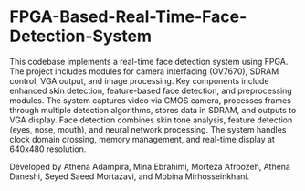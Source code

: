 # FPGA-Based-Real-Time-Face-Detection-System
This codebase implements a real-time face detection system using FPGA. The project includes modules for camera interfacing (OV7670), SDRAM control, VGA output, and image processing. Key components include enhanced skin detection, feature-based face detection, and preprocessing modules. The system captures video via CMOS camera, processes frames through multiple detection algorithms, stores data in SDRAM, and outputs to VGA display. Face detection combines skin tone analysis, feature detection (eyes, nose, mouth), and neural network processing. The system handles clock domain crossing, memory management, and real-time display at 640x480 resolution.

Developed by Athena Adampira, Mina Ebrahimi, Morteza Afroozeh, Athena Daneshi, Seyed Saeed Mortazavi, and Mobina Mirhosseinkhani.
